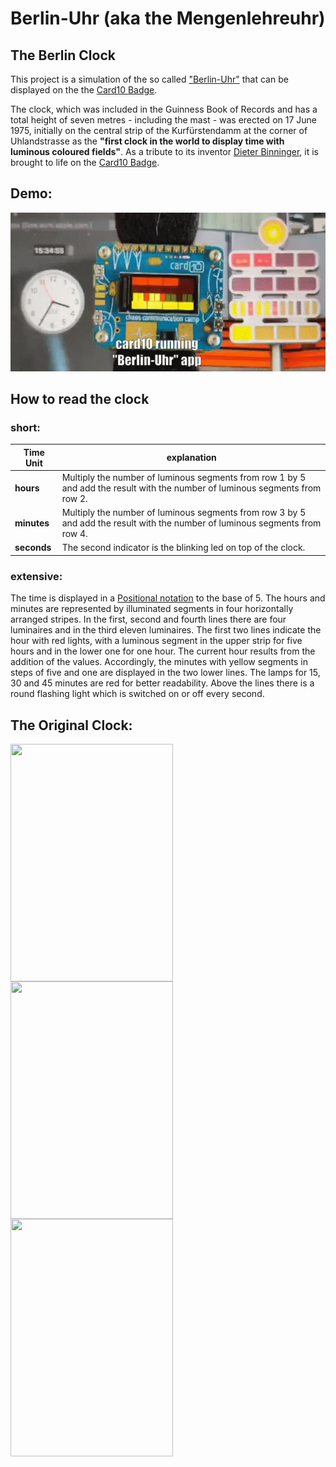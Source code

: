 # Berlin-Uhr (aka the Mengenlehreuhr)
## The Berlin Clock

This project is a simulation of the so called ["Berlin-Uhr"](https://de.wikipedia.org/wiki/Berlin-Uhr) that can be displayed on the the [Card10 Badge](https://card10.badge.events.ccc.de/).

The clock, which was included in the Guinness Book of Records and has a total height of seven metres - including the mast - was erected on 17 June 1975, initially on the central strip of the Kurfürstendamm at the corner of Uhlandstrasse as the **"first clock in the world to display time with luminous coloured fields"**.
As a tribute to its inventor [Dieter Binninger](https://de.wikipedia.org/wiki/Dieter_Binninger), it is brought to life on the [Card10 Badge](https://card10.badge.events.ccc.de/).

## Demo:

![demo](berlin-uhr-demo.gif)

## How to read the clock

### short:

| Time Unit | explanation |
| ------------- | ------------- |
| **hours**   | Multiply the number of luminous segments from row 1 by 5 and add the result with the number of luminous segments from row 2. |
| **minutes** | Multiply the number of luminous segments from row 3 by 5 and add the result with the number of luminous segments from row 4. |
| **seconds** | The second indicator is the blinking led on top of the clock. |

### extensive:

The time is displayed in a [Positional notation](https://en.wikipedia.org/wiki/Positional_notation) to the base of 5. 
The hours and minutes are represented by illuminated segments in four horizontally arranged stripes. 
In the first, second and fourth lines there are four luminaires and in the third eleven luminaires. 
The first two lines indicate the hour with red lights, with a luminous segment in the upper strip for five hours and in the lower one for one hour. 
The current hour results from the addition of the values. Accordingly, the minutes with yellow segments in steps of five and one are displayed in the two lower lines. The lamps for 15, 30 and 45 minutes are red for better readability. 
Above the lines there is a round flashing light which is switched on or off every second.


## The Original Clock:

<img width="260px" height="380px" align="left" src="https://upload.wikimedia.org/wikipedia/commons/7/7b/Berlin_Kurf%C3%BCrstendamm_113714a.jpg"/>

<img width="260px" height="380px" align="left" src="https://upload.wikimedia.org/wikipedia/commons/1/13/Gedenktafel_Budapester_Str_45_%28Charl%29_Berlin_Uhr.jpg"/>
  
<img width="260px" height="380px" align="left" src="https://upload.wikimedia.org/wikipedia/commons/thumb/5/51/Mengenlehreuhr.jpg/800px-Mengenlehreuhr.jpg"/>
  

